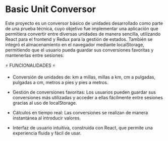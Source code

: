 # Basic Unit Conversor

Este proyecto es un conversor básico de unidades desarrollado como parte de una prueba técnica, cuyo objetivo fue implementar una aplicación que permitiera convertir entre diversas unidades de manera sencilla, utilizando React para el frontend y Redux para la gestión de estados. También se integró el almacenamiento en el navegador mediante localStorage, permitiendo que el usuario pueda guardar sus conversiones favoritas y mantenerlas entre sesiones.

⚡ FUNCIONALIDADES ⚡

- Conversión de unidades de: km a millas, millas a km, cm a pulgadas, pulgadas a cm, metros a pies y pies a metros.

- Gestión de conversiones favoritas: Los usuarios pueden guardar sus conversiones más utilizadas y acceder a ellas fácilmente entre sesiones gracias al uso de localStorage.

- Cálculos en tiempo real: Las conversiones se realizan de manera instantánea al introducir valores.

- Interfaz de usuario intuitiva, construida con React, que permite una experiencia fluida y fácil de usar.
